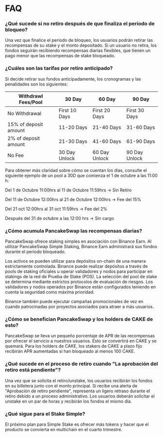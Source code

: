 # FAQ

### ¿Qué sucede si no retiro después de que finaliza el período de bloqueo?

Una vez que finalice el período de bloqueo, los usuarios podrán retirar las recompensas de su stake y el monto depositado. Si un usuario no retira, los fondos seguirán recibiendo recompensas diarias flexibles, que tienen un pago menor que las recompensas de stake bloqueado.&#x20;

### ¿Cuáles son las tarifas por retiro anticipado?

Si decide retirar sus fondos anticipadamente, los cronogramas y las penalidades son los siguientes:

| Withdrawl Fees/Pool   | 30 Day        | 60 Day        | 90 Day        |
| --------------------- | ------------- | ------------- | ------------- |
| No Withdrawal         | First 10 Days | First 20 Days | First 30 Days |
| 15% of deposit amount | 11-20 Days    | 21-40 Days    | 31-60 Days    |
| 2% of deposit amount  | 21-30 Days    | 41-60 Days    | 61-90 Days    |
| No Fee                | 30 Day Unlock | 60 Day Unlock | 90 Day Unlock |

Para obtener más claridad sobre cómo se cuentan los días, consulte el siguiente ejemplo de un pool a 30D que comienza el 1 de octubre a las 11:00 h:

Del 1 de Octubre 11:00hrs al 11 de Octubre 11:59hrs -> Sin Retiro

Del 11 de Octubre 12:00hrs al 21 de Octubre 12:00hrs -> Fee del 15%

Del 21 oct 12:00hrs al 31 oct 11:59hrs -> Fee del 2%

Después del 31 de octubre a las 12:00 hrs -> Sin cargo

### ¿Cómo acumula PancakeSwap las recompensas diarias?

PancakeSwap ofrece staking simples en asociación con Binance Earn. Al utilizar PancakeSwap Simple Staking, Binance Earn administrará sus fondos durante el período bloqueado.

Los activos se pueden utilizar para depósitos on-chain de una manera estrictamente controlada. Binance puede realizar depósitos a través de pools de staking oficiales u operar validadores y nodos para participar en stakings de la red de Prueba de Stake (POS). La selección del pool de stake se determina mediante estrictos protocolos de evaluación de riesgos. Los validadores y nodos operados por Binance están configurados teniendo en cuenta la seguridad como máxima prioridad.

Binance también puede ejecutar campañas promocionales de vez en cuando patrocinadas por proyectos asociados para atraer a más usuarios.

### ¿Cómo se benefician PancakeSwap y los holders de CAKE de esto?

PancakeSwap se lleva un pequeño porcentaje de APR de las recompensas por ofrecer el servicio a nuestros usuarios. Esto se convertirá en CAKE y se quemará. Para los holders de CAKE, los stakers de CAKE a plazo fijo recibirán APR aumentadas si han bloqueado al menos 100 CAKE.

### ¿Qué sucede en el proceso de retiro cuando "La aprobación del retiro está pendiente"?

Una vez que se solicita el retiro/unstake, los usuarios recibirán los fondos en su billetera junto con el monto principal. Si recibe una alerta de "Aprobación de retiro pendiente", representa un ligero retraso durante el retiro debido a un proceso administrativo. Los usuarios deberán solicitar el unstake en un par de horas y recibirán los fondos el mismo día.

### ¿Qué sigue para el Stake Simple?

El próximo plan para Simple Stake es ofrecer más tokens y hacer que el producto se convierta en multichain en el cuarto trimestre.
